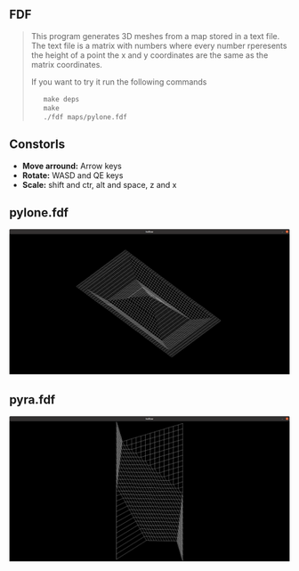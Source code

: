 ## FDF
>This program generates 3D meshes from a map stored in a text file. The text file is a matrix with numbers where every number rperesents the height of a point the x and y coordinates are the same as the matrix coordinates.
>
> If you want to try it run the following commands
> ```Shell
>    make deps
>    make
>    ./fdf maps/pylone.fdf 
>```

## Constorls
* **Move arround:** Arrow keys
* **Rotate:** WASD and QE keys
* **Scale:** shift and ctr, alt and space, z and x

## pylone.fdf
![img1](./images/fdf1.png)
## pyra.fdf
![img2](./images/fdf2.png)